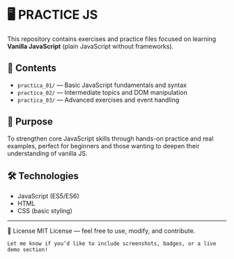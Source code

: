 # 🖥️ PRACTICE JS

This repository contains exercises and practice files focused on learning **Vanilla JavaScript** (plain JavaScript without frameworks).

## 📂 Contents

- `practica_01/` — Basic JavaScript fundamentals and syntax
- `practica_02/` — Intermediate topics and DOM manipulation
- `practica_03/` — Advanced exercises and event handling

## 🎯 Purpose

To strengthen core JavaScript skills through hands-on practice and real examples, perfect for beginners and those wanting to deepen their understanding of vanilla JS.

## 🛠️ Technologies

- JavaScript (ES5/ES6)
- HTML
- CSS (basic styling)

---
📜 License
MIT License — feel free to use, modify, and contribute.

```
Let me know if you’d like to include screenshots, badges, or a live demo section!
```

